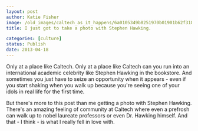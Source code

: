 ```yaml
---
layout: post
author: Katie Fisher
image: /old_images/caltech_as_it_happens/6a0105349b8251970b01901b62f318970b.jpg
title: I just got to take a photo with Stephen Hawking.

categories: [culture]
status: Publish
date: 2013-04-18
---
```


Only at a place like Caltech. Only at a place like Caltech can you run into an international academic celebrity like Stephen Hawking in the bookstore. And sometimes you just have to seize an opportunity when it appears - even if you start shaking when you walk up because you're seeing one of your idols in real life for the first time.

But there's more to this post than me getting a photo with Stephen Hawking. There's an amazing feeling of community at Caltech where even a prefrosh can walk up to nobel laureate professors or even Dr. Hawking himself. And that - I think - is what I really fell in love with.

